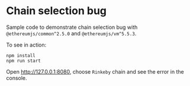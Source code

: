 # Chain selection bug

Sample code to demonstrate chain selection bug with `@ethereumjs/common^2.5.0` and `@ethereumjs/vm^5.5.3`.

To see in action:

    npm install
    npm run start

Open http://127.0.0.1:8080, choose `Rinkeby` chain and see the error in the console.
